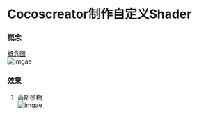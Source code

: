 # Cocoscreator制作自定义Shader     
### 概念  
[概念图](https://github.com/yoyohan1/Cocoscreator_CustomShader/blob/master/%E6%96%87%E6%A1%A3%E5%92%8CUI)  
![imgae](https://github.com/yoyohan1/Cocoscreator_CustomShader/blob/master/%E6%96%87%E6%A1%A3%E5%92%8CUI/概念.png)
### 效果  
1. 高斯模糊  
![imgae](https://github.com/yoyohan1/Cocoscreator_CustomShader/blob/master/%E6%96%87%E6%A1%A3%E5%92%8CUI/%E9%AB%98%E6%96%AF%E6%A8%A1%E7%B3%8A%E6%95%88%E6%9E%9C.png)
